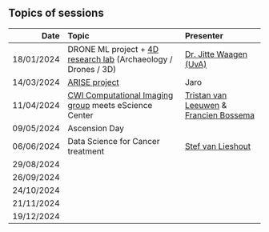 ## Topics of sessions

| Date          | Topic                                      | Presenter  |
| -------------:|:------------------------------------------ |:---------- |
| 18/01/2024 | DRONE ML project + [4D research lab](https://4dresearchlab.nl/) (Archaeology / Drones / 3D) |  [Dr. Jitte Waagen (UvA)](https://www.uva.nl/profiel/w/a/j.waagen/j.waagen.html?cb#Publicaties)|
| 14/03/2024 | [ARISE project](https://research-software-directory.org/projects/arise) | Jaro |
| 11/04/2024 | [CWI Computational Imaging group](https://www.cwi.nl/en/groups/computational-imaging/) meets eScience Center | [Tristan van Leeuwen](https://www.cwi.nl/nl/people/tristan-van-leeuwen/) & [Francien Bossema](https://www.esciencecenter.nl/fellowship-programme/francien-bossema/)|
| 09/05/2024 | Ascension Day| |
| 06/06/2024 | Data Science for Cancer treatment  | [Stef van Lieshout](https://github.com/stefvanlieshout) |
| 29/08/2024 | | |
| 26/09/2024 | | |
| 24/10/2024 | | |
| 21/11/2024 | | |
| 19/12/2024 | | |

